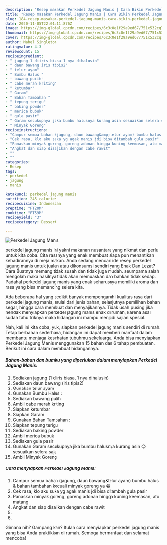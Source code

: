 ```yaml
---
description: "Resep masakan Perkedel Jagung Manis | Cara Bikin Perkedel Jagung Manis Yang Lezat Sekali"
title: "Resep masakan Perkedel Jagung Manis | Cara Bikin Perkedel Jagung Manis Yang Lezat Sekali"
slug: 184-resep-masakan-perkedel-jagung-manis-cara-bikin-perkedel-jagung-manis-yang-lezat-sekali
date: 2020-11-05T22:01:11.876Z
image: https://img-global.cpcdn.com/recipes/6c3c0e1f29a9ed67/751x532cq70/perkedel-jagung-manis-foto-resep-utama.jpg
thumbnail: https://img-global.cpcdn.com/recipes/6c3c0e1f29a9ed67/751x532cq70/perkedel-jagung-manis-foto-resep-utama.jpg
cover: https://img-global.cpcdn.com/recipes/6c3c0e1f29a9ed67/751x532cq70/perkedel-jagung-manis-foto-resep-utama.jpg
author: Mabel Singleton
ratingvalue: 4.3
reviewcount: 15
recipeingredient:
- " jagung 1 diiris biasa 1 nya dihalusin"
- " daun bawang iris tipis2"
- " telur ayam"
- " Bumbu Halus "
- " bawang putih"
- " cabe merah kriting"
- " ketumbar"
- " Garam"
- " Bahan Tambahan "
- " tepung terigu"
- " baking powder"
- " merica bubuk"
- " gula pasir"
- " Garam secukupnya jika bumbu halusnya kurang asin sesuaikan selera saja"
- " Minyak Goreng"
recipeinstructions:
- "Campur semua bahan (jagung, daun bawang&amp;telur ayam) bumbu halus &amp; bahan tambahan kecuali minyak goreng ya 😁"
- "Cek rasa, klo aku suka yg agak manis jdi bisa ditambah gula pasir"
- "Panaskan minyak goreng, goreng adonan hingga kuning keemasan, ato matang"
- "Angkat dan siap disajikan dengan cabe rawit"
- ""
- ""
categories:
- Resep
tags:
- perkedel
- jagung
- manis

katakunci: perkedel jagung manis 
nutrition: 245 calories
recipecuisine: Indonesian
preptime: "PT20M"
cooktime: "PT59M"
recipeyield: "3"
recipecategory: Dessert

---
```



![Perkedel Jagung Manis](https://img-global.cpcdn.com/recipes/6c3c0e1f29a9ed67/751x532cq70/perkedel-jagung-manis-foto-resep-utama.jpg)


perkedel jagung manis ini yakni makanan nusantara yang nikmat dan perlu untuk kita coba. Cita rasanya yang enak membuat siapa pun menantikan kehadirannya di meja makan.
Anda sedang mencari ide resep perkedel jagung manis untuk jualan atau dikonsumsi sendiri yang Enak Dan Lezat? Cara Buatnya memang tidak susah dan tidak juga mudah. seumpama salah mengolah maka hasilnya tidak akan memuaskan dan bahkan tidak sedap. Padahal perkedel jagung manis yang enak seharusnya memiliki aroma dan rasa yang bisa memancing selera kita.

Ada beberapa hal yang sedikit banyak mempengaruhi kualitas rasa dari perkedel jagung manis, mulai dari jenis bahan, selanjutnya pemilihan bahan segar, hingga cara membuat dan menyajikannya. Tidak usah pusing jika hendak menyiapkan perkedel jagung manis enak di rumah, karena asal sudah tahu triknya maka hidangan ini mampu menjadi sajian spesial.




Nah, kali ini kita coba, yuk, siapkan perkedel jagung manis sendiri di rumah. Tetap berbahan sederhana, hidangan ini dapat memberi manfaat dalam membantu menjaga kesehatan tubuhmu sekeluarga. Anda bisa menyiapkan Perkedel Jagung Manis menggunakan 15 bahan dan 6 tahap pembuatan. Berikut ini cara dalam membuat hidangannya.

<!--inarticleads1-->

##### Bahan-bahan dan bumbu yang diperlukan dalam menyiapkan Perkedel Jagung Manis:

1. Sediakan  jagung (1 diiris biasa, 1 nya dihalusin)
1. Sediakan  daun bawang (iris tipis2)
1. Gunakan  telur ayam
1. Gunakan  Bumbu Halus :
1. Sediakan  bawang putih
1. Ambil  cabe merah kriting
1. Siapkan  ketumbar
1. Siapkan  Garam
1. Gunakan  Bahan Tambahan :
1. Siapkan  tepung terigu
1. Sediakan  baking powder
1. Ambil  merica bubuk
1. Sediakan  gula pasir
1. Gunakan  Garam secukupnya jika bumbu halusnya kurang asin 😊sesuaikan selera saja
1. Ambil  Minyak Goreng




<!--inarticleads2-->

##### Cara menyiapkan Perkedel Jagung Manis:

1. Campur semua bahan (jagung, daun bawang&amp;telur ayam) bumbu halus &amp; bahan tambahan kecuali minyak goreng ya 😁
1. Cek rasa, klo aku suka yg agak manis jdi bisa ditambah gula pasir
1. Panaskan minyak goreng, goreng adonan hingga kuning keemasan, ato matang
1. Angkat dan siap disajikan dengan cabe rawit
1. 
1. 




Gimana nih? Gampang kan? Itulah cara menyiapkan perkedel jagung manis yang bisa Anda praktikkan di rumah. Semoga bermanfaat dan selamat mencoba!
